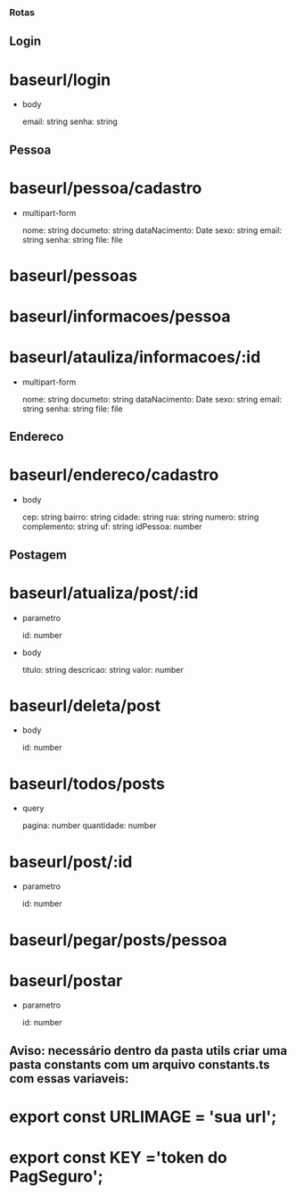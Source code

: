 ### Rotas

## Login

# baseurl/login

- body

  email: string
  senha: string

## Pessoa

# baseurl/pessoa/cadastro

- multipart-form

  nome: string
  documeto: string
  dataNacimento: Date
  sexo: string
  email: string
  senha: string
  file: file

# baseurl/pessoas

# baseurl/informacoes/pessoa

# baseurl/atauliza/informacoes/:id

- multipart-form

  nome: string
  documeto: string
  dataNacimento: Date
  sexo: string
  email: string
  senha: string
  file: file

## Endereco

# baseurl/endereco/cadastro

- body

  cep: string
  bairro: string
  cidade: string
  rua: string
  numero: string
  complemento: string
  uf: string
  idPessoa: number

## Postagem

# baseurl/atualiza/post/:id

- parametro

  id: number

- body

  titulo: string
  descricao: string
  valor: number

# baseurl/deleta/post

- body

  id: number

# baseurl/todos/posts

- query

  pagina: number
  quantidade: number

# baseurl/post/:id

- parametro

  id: number

# baseurl/pegar/posts/pessoa

# baseurl/postar

- parametro

  id: number

## Aviso: necessário dentro da pasta utils criar uma pasta constants com um arquivo constants.ts com essas variaveis:

# export const URLIMAGE = 'sua url';

# export const KEY ='token do PagSeguro';
